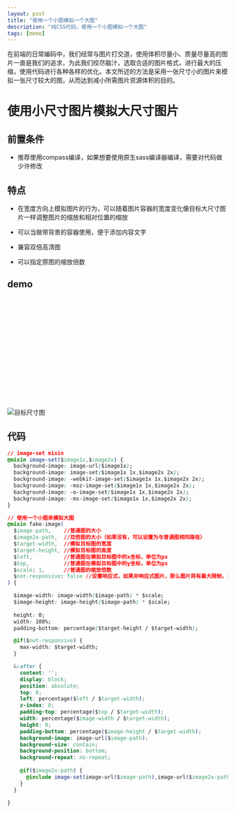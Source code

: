 ```yaml
---
layout: post
title: "使用一个小图模拟一个大图"
description: "纯CSS代码，使用一个小图模拟一个大图"
tags: [memo]
---
```


在前端的日常编码中，我们经常与图片打交道，使用体积尽量小、质量尽量高的图片一直是我们的追求，为此我们绞尽脑汁，选取合适的图片格式，进行最大的压缩，使用代码进行各种各样的优化。本文所述的方法是采用一张尺寸小的图片来模拟一张尺寸较大的图，从而达到减小所需图片资源体积的目的。

# 使用小尺寸图片模拟大尺寸图片

## 前置条件

- 推荐使用compass编译，如果想要使用原生sass编译器编译，需要对代码做少许修改

## 特点

- 在宽度方向上模拟图片的行为，可以随着图片容器的宽度变化像目标大尺寸图片一样调整图片的缩放和相对位置的缩放

- 可以当做带背景的容器使用，便于添加内容文字

- 兼容双倍高清图

- 可以指定原图的缩放倍数

## demo

<div class="container">
  <div class="fake-image"></div>
  <img src="{{ site.url }}/images/fake-a-large-image/target.png" alt="目标尺寸图">
</div>

<style>
.fake-image {
  height: 0;
  width: 100%;
  padding-bottom: 50%;
  max-width: 1200px;
}

.fake-image:after {
  content: '';
  display: block;
  position: absolute;
  top: 0;
  left: 33.33333%;
  z-index: 0;
  padding-top: 8.33333%;
  width: 33.33333%;
  height: 0;
  padding-bottom: 33.33333%;
  background-image: url('{{ site.url }}/images/fake-a-large-image/small.png?1489821175');
  background-size: contain;
  background-position: bottom;
  background-repeat: no-repeat;
  background-image: image-set(url('{{ site.url }}/images/fake-a-large-image/small.png?1489821175') 1x);
  background-image: image-set(url('{{ site.url }}/images/fake-a-large-image/small.png?1489821175') 1x, url('{{ site.url }}/images/fake-a-large-image/small.png?1489821175') 2x);
  background-image: -webkit-image-set(url('{{ site.url }}/images/fake-a-large-image/small.png?1489821175') 1x, url('{{ site.url }}/images/fake-a-large-image/small.png?1489821175') 2x);
  background-image: -moz-image-set(url('{{ site.url }}/images/fake-a-large-image/small.png?1489821175') 1x, url('{{ site.url }}/images/fake-a-large-image/small.png?1489821175') 2x);
  background-image: -o-image-set(url('{{ site.url }}/images/fake-a-large-image/small.png?1489821175') 1x, url('{{ site.url }}/images/fake-a-large-image/small.png?1489821175') 2x);
  background-image: -ms-image-set(url('{{ site.url }}/images/fake-a-large-image/small.png?1489821175') 1x, url('{{ site.url }}/images/fake-a-large-image/small.png?1489821175') 2x);
}
</style>


## 代码

```css
// image-set mixin
@mixin image-set($image1x,$image2x) {
  background-image: image-url($image1x);
  background-image: image-set($image1x 1x,$image2x 2x);
  background-image: -webkit-image-set($image1x 1x,$image2x 2x);
  background-image: -moz-image-set($image1x 1x,$image2x 2x);
  background-image: -o-image-set($image1x 1x,$image2x 2x);
  background-image: -ms-image-set($image1x 1x,$image2x 2x);
}

// 使用一个小图来模拟大图
@mixin fake-image(
  $image-path,    //普通图的大小
  $image2x-path,  //双倍图的大小（如果没有，可以设置为与普通图相同路径）
  $target-width,  //模拟目标图的宽度
  $target-height, //模拟目标图的高度
  $left,          //普通图在模拟目标图中的x坐标，单位为px
  $top,           //普通图在模拟目标图中的y坐标，单位为px
  $scale: 1,      //普通图的缩放倍数
  $not-responsive: false //设置响应式，如果非响应式图片，那么图片将有最大限制，即模拟目标图的宽度
) {

  $image-width: image-width($image-path) * $scale;
  $image-height: image-height($image-path) * $scale;
  
  height: 0;
  width: 100%;
  padding-bottom: percentage($target-height / $target-width);

  @if($not-responsive) {
    max-width: $target-width;
  }

  &:after {
    content: '';
    display: block;
    position: absolute;
    top: 0;
    left: percentage($left / $target-width);
    z-index: 0;
    padding-top: percentage($top / $target-width);
    width: percentage($image-width / $target-width);
    height: 0;
    padding-bottom: percentage($image-height / $target-width);
    background-image: image-url($image-path);
    background-size: contain;
    background-position: bottom;
    background-repeat: no-repeat;
    
    @if($image2x-path) {
      @include image-set(image-url($image-path),image-url($image2x-path));
    }
  }

}
```